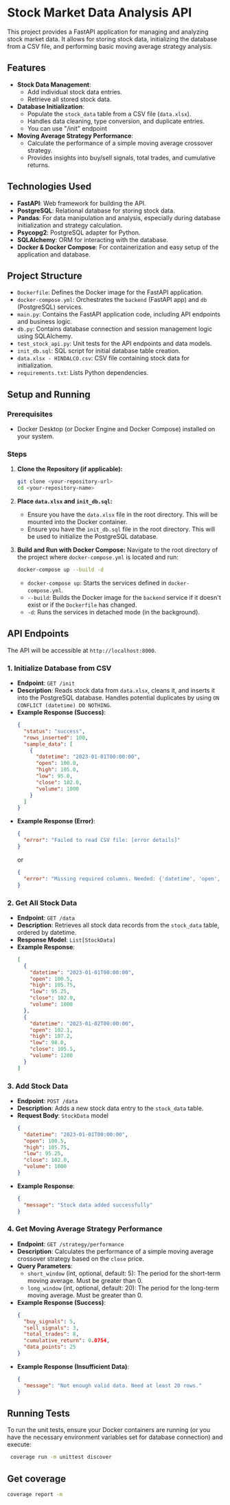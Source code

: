 # Stock Market Data Analysis API

This project provides a FastAPI application for managing and analyzing stock market data. It allows for storing stock data, initializing the database from a CSV file, and performing basic moving average strategy analysis.

## Features

- **Stock Data Management**:
  - Add individual stock data entries.
  - Retrieve all stored stock data.
- **Database Initialization**:
  - Populate the `stock_data` table from a CSV file (`data.xlsx`).
  - Handles data cleaning, type conversion, and duplicate entries.
  - You can use "/init" endpoint
- **Moving Average Strategy Performance**:
  - Calculate the performance of a simple moving average crossover strategy.
  - Provides insights into buy/sell signals, total trades, and cumulative returns.

## Technologies Used

- **FastAPI**: Web framework for building the API.
- **PostgreSQL**: Relational database for storing stock data.
- **Pandas**: For data manipulation and analysis, especially during database initialization and strategy calculation.
- **Psycopg2**: PostgreSQL adapter for Python.
- **SQLAlchemy**: ORM for interacting with the database.
- **Docker & Docker Compose**: For containerization and easy setup of the application and database.

## Project Structure

- `Dockerfile`: Defines the Docker image for the FastAPI application.
- `docker-compose.yml`: Orchestrates the `backend` (FastAPI app) and `db` (PostgreSQL) services.
- `main.py`: Contains the FastAPI application code, including API endpoints and business logic.
- `db.py`: Contains database connection and session management logic using SQLAlchemy.
- `test_stock_api.py`: Unit tests for the API endpoints and data models.
- `init_db.sql`: SQL script for initial database table creation.
- `data.xlsx - HINDALCO.csv`: CSV file containing stock data for initialization.
- `requirements.txt`: Lists Python dependencies.

## Setup and Running

### Prerequisites

- Docker Desktop (or Docker Engine and Docker Compose) installed on your system.

### Steps

1.  **Clone the Repository (if applicable):**

    ```bash
    git clone <your-repository-url>
    cd <your-repository-name>
    ```

2.  **Place `data.xlsx` and `init_db.sql`:**

    - Ensure you have the `data.xlsx` file in the root directory. This will be mounted into the Docker container.
    - Ensure you have the `init_db.sql` file in the root directory. This will be used to initialize the PostgreSQL database.

3.  **Build and Run with Docker Compose:**
    Navigate to the root directory of the project where `docker-compose.yml` is located and run:

    ```bash
    docker-compose up --build -d
    ```

    - `docker-compose up`: Starts the services defined in `docker-compose.yml`.
    - `--build`: Builds the Docker image for the `backend` service if it doesn't exist or if the `Dockerfile` has changed.
    - `-d`: Runs the services in detached mode (in the background).

## API Endpoints

The API will be accessible at `http://localhost:8000`.

### 1. Initialize Database from CSV

- **Endpoint**: `GET /init`
- **Description**: Reads stock data from `data.xlsx`, cleans it, and inserts it into the PostgreSQL database. Handles potential duplicates by using `ON CONFLICT (datetime) DO NOTHING`.
- **Example Response (Success)**:
  ```json
  {
    "status": "success",
    "rows_inserted": 100,
    "sample_data": [
      {
        "datetime": "2023-01-01T00:00:00",
        "open": 100.0,
        "high": 105.0,
        "low": 95.0,
        "close": 102.0,
        "volume": 1000
      }
    ]
  }
  ```
- **Example Response (Error)**:
  ```json
  {
    "error": "Failed to read CSV file: [error details]"
  }
  ```
  or
  ```json
  {
    "error": "Missing required columns. Needed: {'datetime', 'open', 'high', 'low', 'close', 'volume'}, Found: ['col1', 'col2']"
  }
  ```

### 2. Get All Stock Data

- **Endpoint**: `GET /data`
- **Description**: Retrieves all stock data records from the `stock_data` table, ordered by datetime.
- **Response Model**: `List[StockData]`
- **Example Response**:
  ```json
  [
    {
      "datetime": "2023-01-01T00:00:00",
      "open": 100.5,
      "high": 105.75,
      "low": 95.25,
      "close": 102.0,
      "volume": 1000
    },
    {
      "datetime": "2023-01-02T00:00:00",
      "open": 102.1,
      "high": 107.2,
      "low": 98.0,
      "close": 105.5,
      "volume": 1200
    }
  ]
  ```

### 3. Add Stock Data

- **Endpoint**: `POST /data`
- **Description**: Adds a new stock data entry to the `stock_data` table.
- **Request Body**: `StockData` model
  ```json
  {
    "datetime": "2023-01-01T00:00:00",
    "open": 100.5,
    "high": 105.75,
    "low": 95.25,
    "close": 102.0,
    "volume": 1000
  }
  ```
- **Example Response**:
  ```json
  {
    "message": "Stock data added successfully"
  }
  ```

### 4. Get Moving Average Strategy Performance

- **Endpoint**: `GET /strategy/performance`
- **Description**: Calculates the performance of a simple moving average crossover strategy based on the `close` price.
- **Query Parameters**:
  - `short_window` (int, optional, default: 5): The period for the short-term moving average. Must be greater than 0.
  - `long_window` (int, optional, default: 20): The period for the long-term moving average. Must be greater than 0.
- **Example Response (Success)**:
  ```json
  {
    "buy_signals": 5,
    "sell_signals": 3,
    "total_trades": 8,
    "cumulative_return": 0.0754,
    "data_points": 25
  }
  ```
- **Example Response (Insufficient Data)**:
  ```json
  {
    "message": "Not enough valid data. Need at least 20 rows."
  }
  ```

## Running Tests

To run the unit tests, ensure your Docker containers are running (or you have the necessary environment variables set for database connection) and execute:

```bash
 coverage run -m unittest discover
```

## Get coverage

```bash
coverage report -m
```
